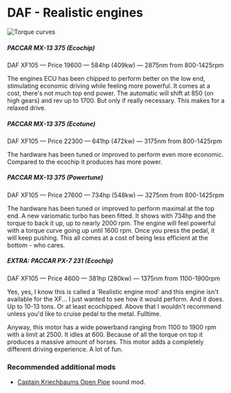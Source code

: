 # DAF - Realistic engines

![Torque curves](README-CRUVES.jpg "Torque curves")

##### PACCAR MX-13 375 (Ecochip)

DAF XF105 — Price 19600 — 584hp (409kw) — 2875nm from 800-1425rpm

The engines ECU has been chipped to perform better on the low end, stimulating economic driving while feeling more powerful. It comes at a cost, there's not much top end power. The automatic will shift at 850 (on high gears) and rev up to 1700. But only if really necessary. This makes for a relaxed drive.

##### PACCAR MX-13 375 (Ecotune)

DAF XF105 — Price 22300 — 641hp (472kw) — 3175nm from 800-1425rpm

The hardware has been tuned or improved to perform even more economic. Compared to the ecochip it produces has more power.

##### PACCAR MX-13 375 (Powertune)

DAF XF105 — Price 27600 — 734hp (548kw) — 3275nm from 800-1425rpm

The hardware has been tuned or improved to perform maximal at the top end. A new variomatic turbo has been fitted. It shows with 734hp and the torque to back it up, up to nearly 2000 rpm. The engine will feel powerful with a torque curve going up until 1600 rpm. Once you press the pedal, it will keep pushing. This all comes at a cost of being less efficient at the bottom - who cares.

##### EXTRA: PACCAR PX-7 231 (Ecochip)

DAF XF105 — Price 4600 — 381hp (280kw) — 1375nm from 1100-1900rpm

Yes, yes, I know this is called a 'Realistic engine mod' and this engine isn't available for the XF... I just wanted to see how it would perform. And it does. Up to 10-13 tons. Or at least ecochipped. Above that I wouldn't recommend unless you'd like to cruise pedal to the metal. Fulltime.

Anyway, this motor has a wide powerband ranging from 1100 to 1900 rpm with a limit at 2500. It idles at 600. Because of all the torque on top it produces a massive amount of horses. This motor adds a completely different driving experience. A lot of fun.

### Recommended additional mods

- [Captain Kriechbaums Open Pipe](https://www.youtube.com/watch?v=K7oau37VCag) sound mod.